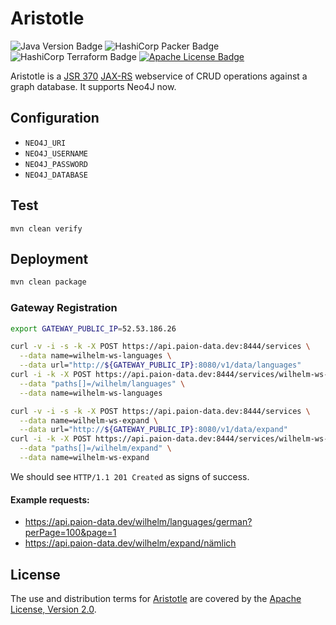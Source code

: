 Aristotle
=========

![Java Version Badge][Java Version Badge]
![HashiCorp Packer Badge][HashiCorp Packer Badge]
![HashiCorp Terraform Badge][HashiCorp Terraform Badge]
[![Apache License Badge]][Apache License, Version 2.0]

Aristotle is a [JSR 370] [JAX-RS] webservice of CRUD operations against a graph database. It supports Neo4J now.

Configuration
-------------

- `NEO4J_URI`
- `NEO4J_USERNAME`
- `NEO4J_PASSWORD`
- `NEO4J_DATABASE`

Test
----

```console
mvn clean verify
```

Deployment
----------

```bash
mvn clean package
```

### Gateway Registration

```bash
export GATEWAY_PUBLIC_IP=52.53.186.26

curl -v -i -s -k -X POST https://api.paion-data.dev:8444/services \
  --data name=wilhelm-ws-languages \
  --data url="http://${GATEWAY_PUBLIC_IP}:8080/v1/data/languages"
curl -i -k -X POST https://api.paion-data.dev:8444/services/wilhelm-ws-languages/routes \
  --data "paths[]=/wilhelm/languages" \
  --data name=wilhelm-ws-languages

curl -v -i -s -k -X POST https://api.paion-data.dev:8444/services \
  --data name=wilhelm-ws-expand \
  --data url="http://${GATEWAY_PUBLIC_IP}:8080/v1/data/expand"
curl -i -k -X POST https://api.paion-data.dev:8444/services/wilhelm-ws-expand/routes \
  --data "paths[]=/wilhelm/expand" \
  --data name=wilhelm-ws-expand
```

We should see `HTTP/1.1 201 Created` as signs of success.

#### Example requests:

- https://api.paion-data.dev/wilhelm/languages/german?perPage=100&page=1
- https://api.paion-data.dev/wilhelm/expand/nämlich

License
-------

The use and distribution terms for [Aristotle]() are covered by the [Apache License, Version 2.0].

[Apache License Badge]: https://img.shields.io/badge/Apache%202.0-F25910.svg?style=for-the-badge&logo=Apache&logoColor=white
[Apache License, Version 2.0]: https://www.apache.org/licenses/LICENSE-2.0

[HashiCorp Packer Badge]: https://img.shields.io/badge/Packer-02A8EF?style=for-the-badge&logo=Packer&logoColor=white
[HashiCorp Terraform Badge]: https://img.shields.io/badge/Terraform-7B42BC?style=for-the-badge&logo=terraform&logoColor=white

[Java Version Badge]: https://img.shields.io/badge/Java-17-brightgreen?style=for-the-badge&logo=OpenJDK&logoColor=white
[JAX-RS]: https://jcp.org/en/jsr/detail?id=370
[JSR 370]: https://jcp.org/en/jsr/detail?id=370
